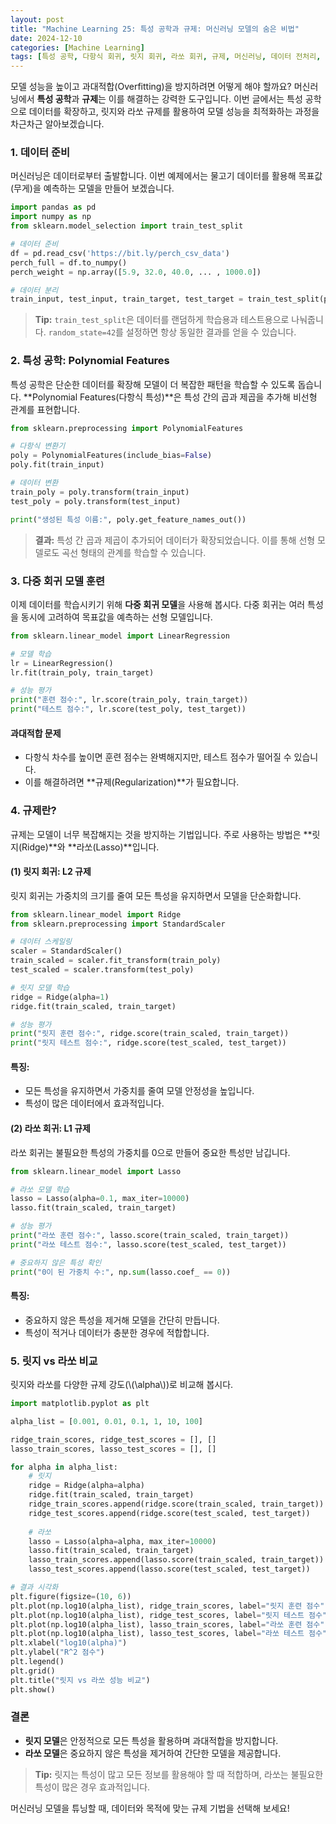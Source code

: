 ```yaml
---
layout: post
title: "Machine Learning 25: 특성 공학과 규제: 머신러닝 모델의 숨은 비법"
date: 2024-12-10
categories: [Machine Learning]
tags: [특성 공학, 다항식 회귀, 릿지 회귀, 라쏘 회귀, 규제, 머신러닝, 데이터 전처리, 과대적합, 파이썬, 데이터 분석]
---
```



모델 성능을 높이고 과대적합(Overfitting)을 방지하려면 어떻게 해야 할까요? 머신러닝에서 **특성 공학**과 **규제**는 이를 해결하는 강력한 도구입니다. 이번 글에서는 특성 공학으로 데이터를 확장하고, 릿지와 라쏘 규제를 활용하여 모델 성능을 최적화하는 과정을 차근차근 알아보겠습니다.


### **1. 데이터 준비**

머신러닝은 데이터로부터 출발합니다. 이번 예제에서는 물고기 데이터를 활용해 목표값(무게)을 예측하는 모델을 만들어 보겠습니다.

```python
import pandas as pd
import numpy as np
from sklearn.model_selection import train_test_split

# 데이터 준비
df = pd.read_csv('https://bit.ly/perch_csv_data')
perch_full = df.to_numpy()
perch_weight = np.array([5.9, 32.0, 40.0, ... , 1000.0])

# 데이터 분리
train_input, test_input, train_target, test_target = train_test_split(perch_full, perch_weight, random_state=42)
```

> **Tip:** `train_test_split`은 데이터를 랜덤하게 학습용과 테스트용으로 나눠줍니다. `random_state=42`를 설정하면 항상 동일한 결과를 얻을 수 있습니다.


### **2. 특성 공학: Polynomial Features**

특성 공학은 단순한 데이터를 확장해 모델이 더 복잡한 패턴을 학습할 수 있도록 돕습니다. **Polynomial Features(다항식 특성)**은 특성 간의 곱과 제곱을 추가해 비선형 관계를 표현합니다.

```python
from sklearn.preprocessing import PolynomialFeatures

# 다항식 변환기
poly = PolynomialFeatures(include_bias=False)
poly.fit(train_input)

# 데이터 변환
train_poly = poly.transform(train_input)
test_poly = poly.transform(test_input)

print("생성된 특성 이름:", poly.get_feature_names_out())
```

> **결과:** 특성 간 곱과 제곱이 추가되어 데이터가 확장되었습니다. 이를 통해 선형 모델로도 곡선 형태의 관계를 학습할 수 있습니다.


### **3. 다중 회귀 모델 훈련**

이제 데이터를 학습시키기 위해 **다중 회귀 모델**을 사용해 봅시다. 다중 회귀는 여러 특성을 동시에 고려하여 목표값을 예측하는 선형 모델입니다.

```python
from sklearn.linear_model import LinearRegression

# 모델 학습
lr = LinearRegression()
lr.fit(train_poly, train_target)

# 성능 평가
print("훈련 점수:", lr.score(train_poly, train_target))
print("테스트 점수:", lr.score(test_poly, test_target))
```

#### **과대적합 문제**
- 다항식 차수를 높이면 훈련 점수는 완벽해지지만, 테스트 점수가 떨어질 수 있습니다.
- 이를 해결하려면 **규제(Regularization)**가 필요합니다.


### **4. 규제란?**

규제는 모델이 너무 복잡해지는 것을 방지하는 기법입니다. 주로 사용하는 방법은 **릿지(Ridge)**와 **라쏘(Lasso)**입니다.


#### **(1) 릿지 회귀: L2 규제**

릿지 회귀는 가중치의 크기를 줄여 모든 특성을 유지하면서 모델을 단순화합니다.

```python
from sklearn.linear_model import Ridge
from sklearn.preprocessing import StandardScaler

# 데이터 스케일링
scaler = StandardScaler()
train_scaled = scaler.fit_transform(train_poly)
test_scaled = scaler.transform(test_poly)

# 릿지 모델 학습
ridge = Ridge(alpha=1)
ridge.fit(train_scaled, train_target)

# 성능 평가
print("릿지 훈련 점수:", ridge.score(train_scaled, train_target))
print("릿지 테스트 점수:", ridge.score(test_scaled, test_target))
```

#### **특징:**
- 모든 특성을 유지하면서 가중치를 줄여 모델 안정성을 높입니다.
- 특성이 많은 데이터에서 효과적입니다.


#### **(2) 라쏘 회귀: L1 규제**

라쏘 회귀는 불필요한 특성의 가중치를 0으로 만들어 중요한 특성만 남깁니다.

```python
from sklearn.linear_model import Lasso

# 라쏘 모델 학습
lasso = Lasso(alpha=0.1, max_iter=10000)
lasso.fit(train_scaled, train_target)

# 성능 평가
print("라쏘 훈련 점수:", lasso.score(train_scaled, train_target))
print("라쏘 테스트 점수:", lasso.score(test_scaled, test_target))

# 중요하지 않은 특성 확인
print("0이 된 가중치 수:", np.sum(lasso.coef_ == 0))
```

#### **특징:**
- 중요하지 않은 특성을 제거해 모델을 간단히 만듭니다.
- 특성이 적거나 데이터가 충분한 경우에 적합합니다.


### **5. 릿지 vs 라쏘 비교**

릿지와 라쏘를 다양한 규제 강도(\\(\alpha\\))로 비교해 봅시다.

```python
import matplotlib.pyplot as plt

alpha_list = [0.001, 0.01, 0.1, 1, 10, 100]

ridge_train_scores, ridge_test_scores = [], []
lasso_train_scores, lasso_test_scores = [], []

for alpha in alpha_list:
    # 릿지
    ridge = Ridge(alpha=alpha)
    ridge.fit(train_scaled, train_target)
    ridge_train_scores.append(ridge.score(train_scaled, train_target))
    ridge_test_scores.append(ridge.score(test_scaled, test_target))
    
    # 라쏘
    lasso = Lasso(alpha=alpha, max_iter=10000)
    lasso.fit(train_scaled, train_target)
    lasso_train_scores.append(lasso.score(train_scaled, train_target))
    lasso_test_scores.append(lasso.score(test_scaled, test_target))

# 결과 시각화
plt.figure(figsize=(10, 6))
plt.plot(np.log10(alpha_list), ridge_train_scores, label="릿지 훈련 점수", marker='o')
plt.plot(np.log10(alpha_list), ridge_test_scores, label="릿지 테스트 점수", marker='o')
plt.plot(np.log10(alpha_list), lasso_train_scores, label="라쏘 훈련 점수", linestyle='--', marker='x')
plt.plot(np.log10(alpha_list), lasso_test_scores, label="라쏘 테스트 점수", linestyle='--', marker='x')
plt.xlabel("log10(alpha)")
plt.ylabel("R^2 점수")
plt.legend()
plt.grid()
plt.title("릿지 vs 라쏘 성능 비교")
plt.show()
```


### **결론**

- **릿지 모델**은 안정적으로 모든 특성을 활용하며 과대적합을 방지합니다.
- **라쏘 모델**은 중요하지 않은 특성을 제거하여 간단한 모델을 제공합니다.

> **Tip:** 릿지는 특성이 많고 모든 정보를 활용해야 할 때 적합하며, 라쏘는 불필요한 특성이 많은 경우 효과적입니다.

머신러닝 모델을 튜닝할 때, 데이터와 목적에 맞는 규제 기법을 선택해 보세요!